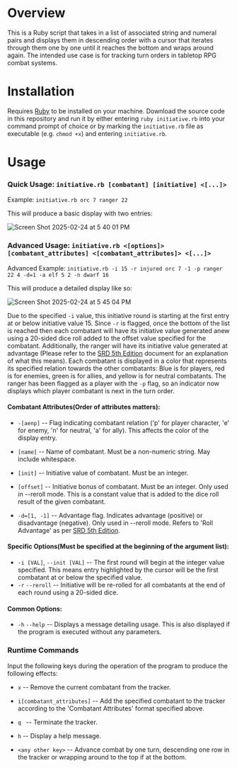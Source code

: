 # Overview
This is a Ruby script that takes in a list of associated string and numeral pairs and displays them in descending order with a cursor that iterates through them one by one until it reaches the bottom and wraps around again. The intended use case is for tracking turn orders in tabletop RPG combat systems.

# Installation
Requires [Ruby](https://www.ruby-lang.org/en/downloads/) to be installed on your machine. Download the source code in this repository and run it by either entering `ruby initiative.rb` into your command prompt of choice or by marking the `initiative.rb` file as executable (e.g. `chmod +x`) and entering `initiative.rb`.

# Usage

### Quick Usage: `initiative.rb [combatant] [initiative] <[...]>`

  Example: `initiative.rb orc 7 ranger 22`

This will produce a basic display with two entries: 

![Screen Shot 2025-02-24 at 5 40 01 PM](https://github.com/user-attachments/assets/fb3eba24-d2d0-4002-ad68-680ded151ee2)




### Advanced Usage: `initiative.rb <[options]> [combatant_attributes] <[combatant_attributes]> <[...]>`

  Advanced Example: `initiative.rb -i 15 -r injured orc 7 -1 -p ranger 22 4 -d=1 -a elf 5 2 -n dwarf 16`

  This will produce a detailed display like so: 

  ![Screen Shot 2025-02-24 at 5 45 04 PM](https://github.com/user-attachments/assets/0d8591bf-01bc-49f7-b7f9-a449d7ae0809)
  
  Due to the specified `-i` value, this initiative round is starting at the first entry at or below initiative value 15. Since `-r` is flagged, once the bottom of the list is reached then each combatant will have its initiative value generated anew using a 20-sided dice roll added to the offset value specified for the combatant. Additionally, the ranger will have its initiative value generated at advantage (Please refer to the [SRD 5th Edition](https://www.5esrd.com/using-ability-scores/#:~:text=Advantage) document for an explanation of what this means). Each combatant is displayed in a color that represents its specified relation towards the other combatants: Blue is for players, red is for enemies, green is for allies, and yellow is for neutral combatants. The ranger has been flagged as a player with the `-p` flag, so an indicator now displays which player combatant is next in the turn order.

#### Combatant Attributes(Order of attributes matters): 

  * `-[aenp]`  --  Flag indicating combatant relation ('p' for player character, 'e' for enemy, 'n' for neutral, 'a' for ally). This affects the color of the display entry.
  
  * `[name]`   --   Name of combatant. Must be a non-numeric string. May include whitespace.
  
  * `[init]`   --   Initiative value of combatant. Must be an integer.
  
  * `[offset]`   --  Initiative bonus of combatant. Must be an integer. Only used in --reroll mode. This is a constant value that is added to the dice roll result of the given combatant.
  
  * `-d=[1, -1]` -- Advantage flag. Indicates advantage (positive) or disadvantage (negative). Only used in --reroll mode. Refers to 'Roll Advantage' as per [SRD 5th Edition](https://www.5esrd.com/using-ability-scores/#:~:text=Advantage).

#### Specific Options(Must be specified at the beginning of the argument list):

* `-i [VAL]`,  `--init [VAL]` --  The first round will begin at the integer value specified. This means entry highlighted by the cursor will be the first combatant at or below the specified value.
* `-r` `--reroll`  --  Initiative will be re-rolled for all combatants at the end of each round using a 20-sided dice.

#### Common Options:
* `-h` `--help` -- Displays a message detailing usage. This is also displayed if the program is executed without any parameters.

### Runtime Commands

Input the following keys during the operation of the program to produce the following effects:

  * `x` -- Remove the current combatant from the tracker.
  
  * `i[combatant_attributes]`  -- Add the specified combatant to the tracker according to the 'Combatant Attributes' format specified above.
  
  * `q ` -- Terminate the tracker.
  
  * `h`  --  Display a help message.
  
  * `<any other key>` --  Advance combat by one turn, descending one row in the tracker or wrapping around to the top if at the bottom.
